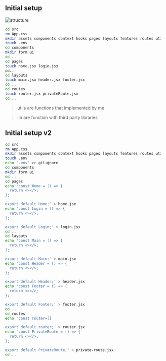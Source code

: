 ## Initial setup
![structure](https://www.xenonstack.com/hubfs/xenonstack-react-directory-structure.png)

```sh
cd src
rm App.css
mkdir assets components context hooks pages layouts features routes utils lib
touch .env
cd components
mkdir form ui
cd ..
cd pages
touch home.jsx login.jsx
cd..
cd layouts
touch main.jsx header.jsx footer.jsx
cd ..
cd routes
touch router.jsx privateRoute.jsx
cd ..
```
> utils are functions that implemented by me

> lib are function with third party libraries

## Initial setup v2

```sh
cd src
rm App.css
mkdir assets components context hooks pages layouts features routes utils lib
touch .env
echo '.env' >> gitignore
cd components
mkdir form ui
cd ..
cd pages
echo 'const Home = () => {
  return <></>;
};

export default Home;' > home.jsx
echo 'const Login = () => {
  return <></>;
};

export default Login;' > login.jsx
cd ..
cd layouts
echo 'const Main = () => {
  return <></>;
};

export default Main;' > main.jsx
echo 'const Header = () => {
  return <></>;
};

export default Header;' > header.jsx
echo 'const Footer = () => {
  return <></>;
};

export default Footer;' > footer.jsx
cd ..
cd routes
echo 'const router=[]

export default router;' > router.jsx
echo 'const PrivateRoute = () => {
  return <></>;
};

export default PrivateRoute;' > private-route.jsx
cd ..
```
